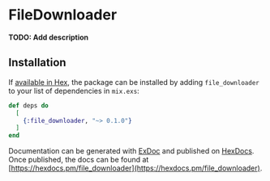 # FileDownloader

**TODO: Add description**

## Installation

If [available in Hex](https://hex.pm/docs/publish), the package can be installed
by adding `file_downloader` to your list of dependencies in `mix.exs`:

```elixir
def deps do
  [
    {:file_downloader, "~> 0.1.0"}
  ]
end
```

Documentation can be generated with [ExDoc](https://github.com/elixir-lang/ex_doc)
and published on [HexDocs](https://hexdocs.pm). Once published, the docs can
be found at [https://hexdocs.pm/file_downloader](https://hexdocs.pm/file_downloader).

